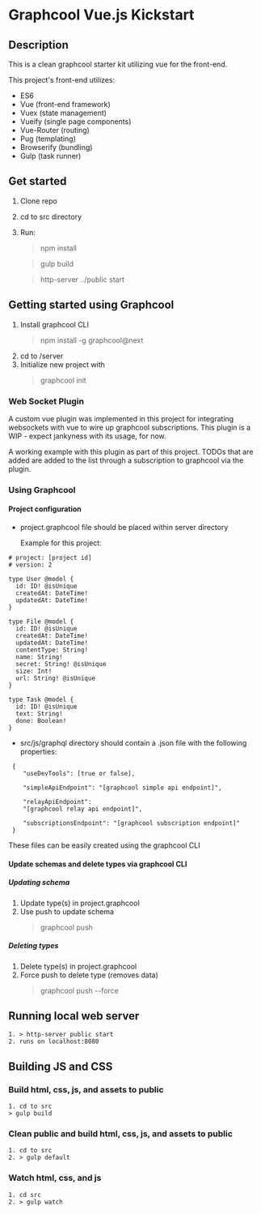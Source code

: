 # Graphcool Vue.js Kickstart

## Description
This is a clean graphcool starter kit utilizing vue for the front-end.

This project's front-end utilizes:
- ES6
- Vue (front-end framework)
- Vuex (state management)
- Vueify (single page components)
- Vue-Router (routing)
- Pug (templating)
- Browserify (bundling)
- Gulp (task runner)

## Get started
1. Clone repo
2. cd to src directory
3. Run:
    > npm install

    > gulp build
    
    > http-server ../public start

## Getting started using Graphcool
1. Install graphcool CLI
    > npm install -g graphcool@next
2. cd to /server
3. Initialize new project with
    > graphcool init

### Web Socket Plugin
A custom vue plugin was implemented in this project for integrating websockets with vue to wire up graphcool subscriptions. This plugin is a WIP - expect jankyness with its usage, for now.

A working example with this plugin as part of this project. TODOs that are added are added to the list through a subscription to graphcool via the plugin.

### Using Graphcool

#### Project configuration
- project.graphcool file should be placed within server directory

    Example for this project:
```
# project: [project id]
# version: 2

type User @model {
  id: ID! @isUnique
  createdAt: DateTime!
  updatedAt: DateTime!
}

type File @model {
  id: ID! @isUnique
  createdAt: DateTime!
  updatedAt: DateTime!
  contentType: String!
  name: String!
  secret: String! @isUnique
  size: Int!
  url: String! @isUnique
}

type Task @model {
  id: ID! @isUnique
  text: String!
  done: Boolean!
}
```

- src/js/graphql directory should contain a .json file with the following properties:

```   
 {
    "useDevTools": [true or false],
    
    "simpleApiEndpoint": "[graphcool simple api endpoint]",
    
    "relayApiEndpoint": 
    "[graphcool relay api endpoint]",
    
    "subscriptionsEndpoint": "[graphcool subscription endpoint]"
 }
```

These files can be easily created using the graphcool CLI 

#### Update schemas and delete types via graphcool CLI

##### Updating schema
1. Update type(s) in project.graphcool
2. Use push to update schema
    > graphcool push 

##### Deleting types
1. Delete type(s) in project.graphcool
2. Force push to delete type (removes data)
    > graphcool push --force


## Running local web server
    1. > http-server public start
    2. runs on localhost:8080

## Building JS and CSS

### Build html, css, js, and assets to public
    1. cd to src
    > gulp build

### Clean public and build html, css, js, and assets to public
    1. cd to src
    2. > gulp default

### Watch html, css, and js
    1. cd src
    2. > gulp watch